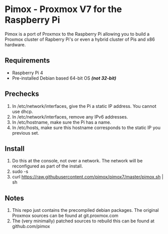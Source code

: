 Pimox - Proxmox V7 for the Raspberry Pi
===

Pimox is a port of Proxmox to the Raspberry Pi allowing you to build a Proxmox cluster of Rapberry Pi's or even a hybrid cluster of Pis and x86 hardware.

Requirements
---
* Raspberry Pi 4
* Pre-installed Debian based 64-bit OS ___(not 32-bit)___

Prechecks
---
1. In /etc/network/interfaces, give the Pi a static IP address. You cannot use dhcp.
2. In /etc/network/interfaces, remove any IPv6 addresses.
3. In /etc/hostname, make sure the Pi has a name.
4. In /etc/hosts, make sure this hostname corresponds to the static IP you previous set.

Install
---
1. Do this at the console, not over a network. The network will be reconfigured as part of the install.
2. sudo -s
3. curl https://raw.githubusercontent.com/pimox/pimox7/master/pimox.sh | sh

Notes
---
1. This repo just contains the precompiled debian packages. The original Proxmox sources can be found at git.proxmox.com
2. The (very minimally) patched sources to rebuild this can be found at github.com/pimox


